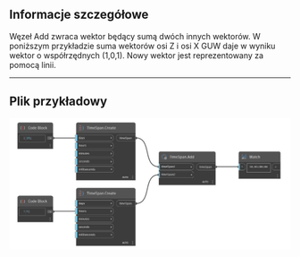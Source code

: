 ## Informacje szczegółowe
Węzeł Add zwraca wektor będący sumą dwóch innych wektorów. W poniższym przykładzie suma wektorów osi Z i osi X GUW daje w wyniku wektor o współrzędnych (1,0,1). Nowy wektor jest reprezentowany za pomocą linii.
___
## Plik przykładowy

![Add](./DSCore.TimeSpan.Add_img.jpg)

